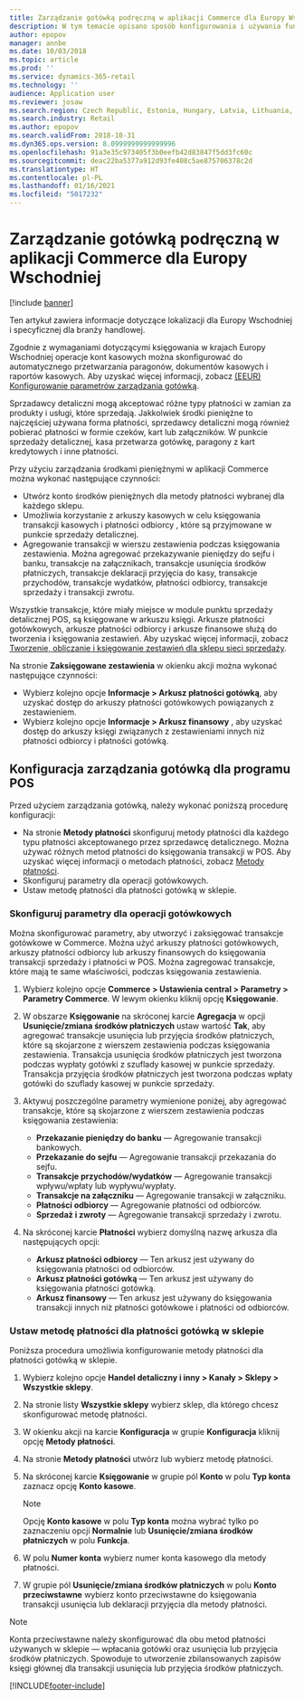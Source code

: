 ```yaml
---
title: Zarządzanie gotówką podręczną w aplikacji Commerce dla Europy Wschodniej
description: W tym temacie opisano sposób konfigurowania i używania funkcji zarządzania środkami pieniężnymi w aplikacji Commerce dla Europy Wschodniej.
author: epopov
manager: annbe
ms.date: 10/03/2018
ms.topic: article
ms.prod: ''
ms.service: dynamics-365-retail
ms.technology: ''
audience: Application user
ms.reviewer: josaw
ms.search.region: Czech Republic, Estonia, Hungary, Latvia, Lithuania, Poland, Russia
ms.search.industry: Retail
ms.author: epopov
ms.search.validFrom: 2018-10-31
ms.dyn365.ops.version: 8.0999999999999996
ms.openlocfilehash: 91a3e35c973405f3b0eefb42d83847f5dd3fc60c
ms.sourcegitcommit: deac22ba5377a912d93fe408c5ae875706378c2d
ms.translationtype: HT
ms.contentlocale: pl-PL
ms.lasthandoff: 01/16/2021
ms.locfileid: "5017232"
---
```

# <a name="petty-cash-management-for-commerce-for-eastern-europe"></a>Zarządzanie gotówką podręczną w aplikacji Commerce dla Europy Wschodniej

[!include [banner](../includes/banner.md)]

Ten artykuł zawiera informacje dotyczące lokalizacji dla Europy Wschodniej i specyficznej dla branży handlowej.

Zgodnie z wymaganiami dotyczącymi księgowania w krajach Europy Wschodniej operacje kont kasowych można skonfigurować do automatycznego przetwarzania paragonów, dokumentów kasowych i raportów kasowych. Aby uzyskać więcej informacji, zobacz [(EEUR) Konfigurowanie parametrów zarządzania gotówką](https://docs.microsoft.com/dynamicsax-2012/appuser-itpro/eeur-set-up-parameters-for-cash-management).

Sprzadawcy detaliczni mogą akceptować różne typy płatności w zamian za produkty i usługi, które sprzedają. Jakkolwiek środki pieniężne to najczęściej używana forma płatności, sprzedawcy detaliczni mogą również pobierać płatności w formie czeków, kart lub załączników. W punkcie sprzedaży detalicznej, kasa przetwarza gotówkę, paragony z kart kredytowych i inne płatności.

Przy użyciu zarządzania środkami pieniężnymi w aplikacji Commerce można wykonać następujące czynności:

- Utwórz konto środków pieniężnych dla metody płatności wybranej dla każdego sklepu.
- Umożliwia korzystanie z arkuszy kasowych w celu księgowania transakcji kasowych i płatności odbiorcy , które są przyjmowane w punkcie sprzedaży detalicznej.
- Agregowanie transakcji w wierszu zestawienia podczas księgowania zestawienia. Można agregować przekazywanie pieniędzy do sejfu i banku, transakcje na załącznikach, transakcje usunięcia środków płatniczych, transakcje deklaracji przyjęcia do kasy, transakcje przychodów, transakcje wydatków, płatności odbiorcy, transakcje sprzedaży i transakcji zwrotu.

Wszystkie transakcje, które miały miejsce w module punktu sprzedaży detalicznej POS, są księgowane w arkuszu księgi. Arkusze płatności gotówkowych, arkusze płatności odbiorcy i arkusze finansowe służą do tworzenia i księgowania zestawień. Aby uzyskać więcej informacji, zobacz [Tworzenie, obliczanie i księgowanie zestawień dla sklepu sieci sprzedaży](https://docs.microsoft.com/dynamics365/unified-operations/retail/tasks/create-calculate-post-statement-retail-store).

Na stronie **Zaksięgowane zestawienia** w okienku akcji można wykonać następujące czynności:

- Wybierz kolejno opcje **Informacje \> Arkusz płatności gotówką**, aby uzyskać dostęp do arkuszy płatności gotówkowych powiązanych z zestawieniem.
- Wybierz kolejno opcje **Informacje \> Arkusz finansowy** , aby uzyskać dostęp do arkuszy księgi związanych z zestawieniami innych niż płatności odbiorcy i płatności gotówką.

## <a name="set-up-for-cash-management-for-pos"></a>Konfiguracja zarządzania gotówką dla programu POS

Przed użyciem zarządzania gotówką, należy wykonać poniższą procedurę konfiguracji:

- Na stronie **Metody płatności** skonfiguruj metody płatności dla każdego typu płatności akceptowanego przez sprzedawcę detalicznego. Można używać różnych metod płatności do księgowania transakcji w POS. Aby uzyskać więcej informacji o metodach płatności, zobacz [Metody płatności](https://docs.microsoft.com/dynamics365/unified-operations/retail/payment-methods).
- Skonfiguruj parametry dla operacji gotówkowych.
- Ustaw metodę płatności dla płatności gotówką w sklepie.

### <a name="set-up-parameters-for-cash-operations"></a>Skonfiguruj parametry dla operacji gotówkowych

Można skonfigurować parametry, aby utworzyć i zaksięgować transakcje gotówkowe w Commerce. Można użyć arkuszy płatności gotówkowych, arkuszy płatności odbiorcy lub arkuszy finansowych do księgowania transakcji sprzedaży i płatności w POS. Można zagregować transakcje, które mają te same właściwości, podczas księgowania zestawienia.

1. Wybierz kolejno opcje **Commerce \> Ustawienia central \> Parametry \> Parametry Commerce**. W lewym okienku kliknij opcję **Księgowanie**.
2. W obszarze **Księgowanie** na skróconej karcie **Agregacja** w opcji **Usunięcie/zmiana środków płatniczych** ustaw wartość **Tak**, aby agregować transakcje usunięcia lub przyjęcia środków płatniczych, które są skojarzone z wierszem zestawienia podczas księgowania zestawienia. Transakcja usunięcia środków płatniczych jest tworzona podczas wypłaty gotówki z szuflady kasowej w punkcie sprzedaży. Transakcja przyjęcia środków płatniczych jest tworzona podczas wpłaty gotówki do szuflady kasowej w punkcie sprzedaży.
3. Aktywuj poszczególne parametry wymienione poniżej, aby agregować transakcje, które są skojarzone z wierszem zestawienia podczas księgowania zestawienia:

    - **Przekazanie pieniędzy do banku** — Agregowanie transakcji bankowych.
    - **Przekazanie do sejfu** — Agregowanie transakcji przekazania do sejfu.
    - **Transakcje przychodów/wydatków** — Agregowanie transakcji wpływu/wpłaty lub wypływu/wypłaty.
    - **Transakcje na załączniku** — Agregowanie transakcji w załączniku.
    - **Płatności odbiorcy** — Agregowanie płatności od odbiorców.
    - **Sprzedaż i zwroty** — Agregowanie transakcji sprzedaży i zwrotu.

4. Na skróconej karcie **Płatności** wybierz domyślną nazwę arkusza dla następujących opcji:

    - **Arkusz płatności odbiorcy** — Ten arkusz jest używany do księgowania płatności od odbiorców.
    - **Arkusz płatności gotówką** — Ten arkusz jest używany do księgowania płatności gotówką.
    - **Arkusz finansowy** — Ten arkusz jest używany do księgowania transakcji innych niż płatności gotówkowe i płatności od odbiorców.

### <a name="set-up-a-payment-method-for-cash-payments-in-a-store"></a>Ustaw metodę płatności dla płatności gotówką w sklepie

Poniższa procedura umożliwia konfigurowanie metody płatności dla płatności gotówką w sklepie.

1. Wybierz kolejno opcje **Handel detaliczny i inny \> Kanały \> Sklepy \> Wszystkie sklepy**.
2. Na stronie listy **Wszystkie sklepy** wybierz sklep, dla którego chcesz skonfigurować metodę płatności.
3. W okienku akcji na karcie **Konfiguracja** w grupie **Konfiguracja** kliknij opcję **Metody płatności**.
4. Na stronie **Metody płatności** utwórz lub wybierz metodę płatności.
5. Na skróconej karcie **Księgowanie** w grupie pól **Konto** w polu **Typ konta** zaznacz opcję **Konto kasowe**.

    > [!NOTE]
    > Opcję **Konto kasowe** w polu **Typ konta** można wybrać tylko po zaznaczeniu opcji **Normalnie** lub **Usunięcie/zmiana środków płatniczych** w polu **Funkcja**.

6. W polu **Numer konta** wybierz numer konta kasowego dla metody płatności.
7. W grupie pól **Usunięcie/zmiana środków płatniczych** w polu **Konto przeciwstawne** wybierz konto przeciwstawne do księgowania transakcji usunięcia lub deklaracji przyjęcia dla metody płatności.

> [!NOTE]
> Konta przeciwstawne należy skonfigurować dla obu metod płatności używanych w sklepie — wpłacania gotówki oraz usunięcia lub przyjęcia środków płatniczych. Spowoduje to utworzenie zbilansowanych zapisów księgi głównej dla transakcji usunięcia lub przyjęcia środków płatniczych.


[!INCLUDE[footer-include](../../includes/footer-banner.md)]